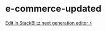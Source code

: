 # e-commerce-updated

[Edit in StackBlitz next generation editor ⚡️](https://stackblitz.com/~/github.com/Saim00786/e-commerce-updated)